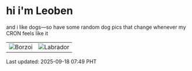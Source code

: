 # hi i'm Leoben

and i like dogs—so have some random dog pics that change whenever my CRON feels like it

|  |  |
|--------|----------|
| ![Borzoi](https://random-dog-vercel.vercel.app/api/random-borzoi?v=1758152944) | ![Labrador](https://random-dog-vercel.vercel.app/api/random-labrador?v=1758152944) |

Last updated: 2025-09-18 07:49 PHT
